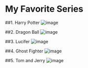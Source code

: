 # My Favorite Series

##1. Harry Potter
![image](https://user-images.githubusercontent.com/103616768/206832174-6bd98b4b-907d-440f-b62f-e85c411907ee.png)

##2. Dragon Ball
![image](https://user-images.githubusercontent.com/103616768/206832436-c04d5407-6978-46bc-892e-bd60f1f27da6.png)

##3. Lucifer 
![image](https://user-images.githubusercontent.com/103616768/206832572-d6e053ec-14a9-4454-906b-dce6dc2d13d1.png)

##4. Ghost Fighter 
![image](https://user-images.githubusercontent.com/103616768/206832721-88693f67-f1a2-4409-8677-91d22bdde82d.png)

##5. Tom and Jerry
![image](https://user-images.githubusercontent.com/103616768/206832802-0cacb5ef-f09c-4cd5-b6f5-f228cd711ba0.png)
